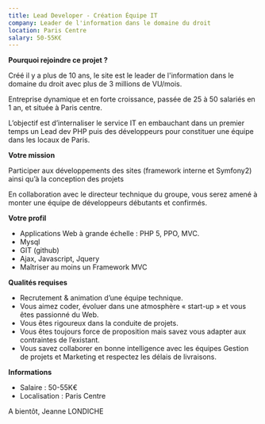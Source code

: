 ```yaml
---
title: Lead Developer - Création Équipe IT
company: Leader de l'information dans le domaine du droit
location: Paris Centre
salary: 50-55K€
---
```


<strong>Pourquoi rejoindre ce projet ?</strong>

Créé il y a plus de 10 ans, le site est le leader de l'information dans le domaine du droit avec plus de 3 millions de VU/mois. 

Entreprise dynamique et en forte croissance, passée de 25 à 50 salariés en 1 an, et située à Paris centre. 

L’objectif est d’internaliser le service IT en embauchant dans un premier temps un Lead dev PHP puis des développeurs pour constituer une équipe dans les locaux de Paris.

<strong>Votre mission</strong>

Participer aux développements des sites (framework interne et Symfony2) ainsi qu’à la conception des projets

En collaboration avec le directeur technique du groupe, vous serez amené à monter une équipe de développeurs débutants et confirmés.

<strong>Votre profil</strong>

- Applications Web à grande échelle : PHP 5, PPO, MVC.
- Mysql
- GIT (github)
- Ajax, Javascript, Jquery
- Maîtriser au moins un Framework MVC

<strong>Qualités requises</strong>

- Recrutement & animation d’une équipe technique.
- Vous aimez coder, évoluer dans une atmosphère « start-up » et vous êtes passionné du Web.
- Vous êtes rigoureux dans la conduite de projets.
- Vous êtes toujours force de proposition mais savez vous adapter aux contraintes de l’existant. 
- Vous savez collaborer en bonne intelligence avec les équipes Gestion de projets et Marketing et respectez les délais de livraisons.

<strong>Informations</strong>

- Salaire : 50-55K€
- Localisation : Paris Centre

A bientôt,
Jeanne LONDICHE